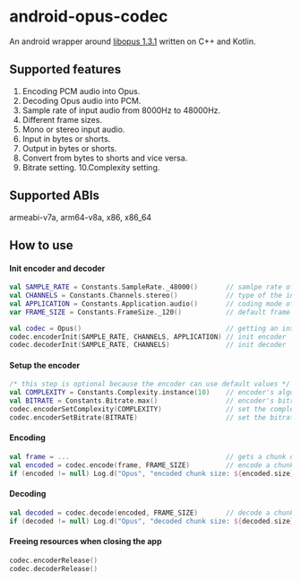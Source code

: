 # android-opus-codec
An android wrapper around [libopus 1.3.1](https://opus-codec.org/release/stable/2019/04/12/libopus-1_3_1.html) written on C++ and Kotlin.

## Supported features
1. Encoding PCM audio into Opus.
2. Decoding Opus audio into PCM.
3. Sample rate of input audio from 8000Hz to 48000Hz.
4. Different frame sizes.
5. Mono or stereo input audio.
6. Input in bytes or shorts.
7. Output in bytes or shorts.
8. Convert from bytes to shorts and vice versa.
9. Bitrate setting.
10.Complexity setting.

## Supported ABIs
armeabi-v7a, arm64-v8a, x86, x86_64

## How to use

#### Init encoder and decoder
```kotlin
val SAMPLE_RATE = Constants.SampleRate._48000()       // samlpe rate of the input audio
val CHANNELS = Constants.Channels.stereo()            // type of the input audio mono or stereo 
val APPLICATION = Constants.Application.audio()       // coding mode of the encoder
var FRAME_SIZE = Constants.FrameSize._120()           // default frame size for 48000Hz

val codec = Opus()                                    // getting an instance of Codec
codec.encoderInit(SAMPLE_RATE, CHANNELS, APPLICATION) // init encoder
codec.decoderInit(SAMPLE_RATE, CHANNELS)              // init decoder
```

#### Setup the encoder
```kotlin
/* this step is optional because the encoder can use default values */
val COMPLEXITY = Constants.Complexity.instance(10)    // encoder's algorithmic complexity 
val BITRATE = Constants.Bitrate.max()                 // encoder's bitrate
codec.encoderSetComplexity(COMPLEXITY)                // set the complexity
codec.encoderSetBitrate(BITRATE)                      // set the bitrate
```

#### Encoding
```kotlin
val frame = ...                                       // gets a chunk of audio from some source as an array of bytes or shorts
val encoded = codec.encode(frame, FRAME_SIZE)         // encode a chunk of audio into Opus
if (encoded != null) Log.d("Opus", "encoded chunk size: ${encoded.size}")
```

#### Decoding
```kotlin
val decoded = codec.decode(encoded, FRAME_SIZE)       // decode a chunk of audio into PCM
if (decoded != null) Log.d("Opus", "decoded chunk size: ${decoded.size}")
```

#### Freeing resources when closing the app
```kotlin
codec.encoderRelease()
codec.decoderRelease()
```
